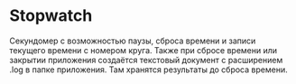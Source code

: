 # Stopwatch
Секундомер с возможностью паузы, сброса времени и записи текущего времени с номером круга.
Также при сбросе времени или закрытии приложения создаётся текстовый документ с расширением .log в папке приложения. Там хранятся результаты до сброса времени.
